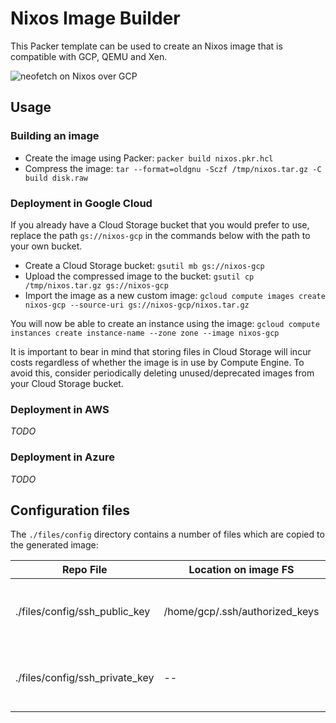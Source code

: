 # Nixos Image Builder
This Packer template can be used to create an Nixos image that is compatible with GCP, QEMU and Xen.

![neofetch on Nixos over GCP](media/neofetch-vm.png)

## Usage

### Building an image
- Create the image using Packer:
`packer build nixos.pkr.hcl`
- Compress the image:
`tar --format=oldgnu -Sczf /tmp/nixos.tar.gz -C build disk.raw`

### Deployment in Google Cloud
If you already have a Cloud Storage bucket that you would prefer to use, replace the path `gs://nixos-gcp` in the commands below with the path to your own bucket.

- Create a Cloud Storage bucket:
`gsutil mb gs://nixos-gcp`
- Upload the compressed image to the bucket:
`gsutil cp /tmp/nixos.tar.gz gs://nixos-gcp`
- Import the image as a new custom image:
`gcloud compute images create nixos-gcp --source-uri gs://nixos-gcp/nixos.tar.gz`

You will now be able to create an instance using the image:
`gcloud compute instances create instance-name --zone zone --image nixos-gcp`

It is important to bear in mind that storing files in Cloud Storage will incur costs regardless of whether the image is in use by Compute Engine. To avoid this, consider periodically deleting unused/deprecated images from your Cloud Storage bucket.

### Deployment in AWS
*TODO*

### Deployment in Azure
*TODO*

## Configuration files
The `./files/config` directory contains a number of files which are copied to the generated image:

|Repo File                      |Location on image FS            |Purpose                                   |
|-------------------------------|--------------------------------|------------------------------------------|
|./files/config/ssh_public_key  |/home/gcp/.ssh/authorized_keys  |Default SSH public keys for account       |
|./files/config/ssh_private_key |--                              |Default SSH private keys for account      |

